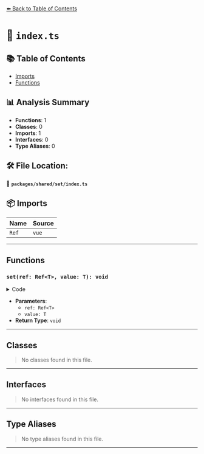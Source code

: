 [⬅️ Back to Table of Contents](../../../index.md)

# 📄 `index.ts`

## 📚 Table of Contents

- [Imports](#imports)
- [Functions](#functions)

## 📊 Analysis Summary

- **Functions**: 1
- **Classes**: 0
- **Imports**: 1
- **Interfaces**: 0
- **Type Aliases**: 0

## 🛠️ File Location:
📂 **`packages/shared/set/index.ts`**

## 📦 Imports

| Name | Source |
|------|--------|
| `Ref` | `vue` |


---

## Functions

### `set(ref: Ref<T>, value: T): void`

<details><summary>Code</summary>

```ts
export function set<T>(ref: Ref<T>, value: T): void
```
</details>

- **Parameters**:
  - `ref: Ref<T>`
  - `value: T`
- **Return Type**: `void`

---

## Classes

> No classes found in this file.


---

## Interfaces

> No interfaces found in this file.


---

## Type Aliases

> No type aliases found in this file.


---